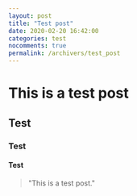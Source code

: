 ```yaml
---
layout: post
title: "Test post"
date: 2020-02-20 16:42:00
categories: test
nocomments: true
permalink: /archivers/test_post
---
```


<!-- ![acoustikue](/assets/acoustikue_icon.png) -->

# This is a test post

## Test

### Test

<!--more-->

#### Test

> "This is a test post."
